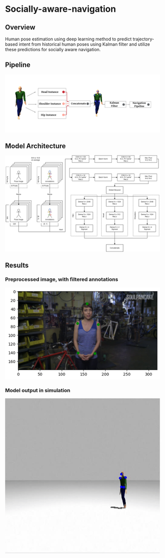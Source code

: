 # Socially-aware-navigation

## Overview
Human pose estimation using deep learning method to predict trajectory-based intent from historical human poses using Kalman filter and utilize these predictions for socially aware navigation.

## Pipeline
<p align="middle">
  <img src="Assets/pipeline.png"/>
</p>

## Model Architecture
<p align="middle">
  <img src="Assets/Architecture_Horizontal.png"/>
</p>

## Results
### Preprocessed image, with filtered annotations
<p align="middle">
  <img src="Results/filtered.png"/>
</p>

### Model output in simulation
<p align="center">
<img src="./Results/sim_output.gif"/>
</p>